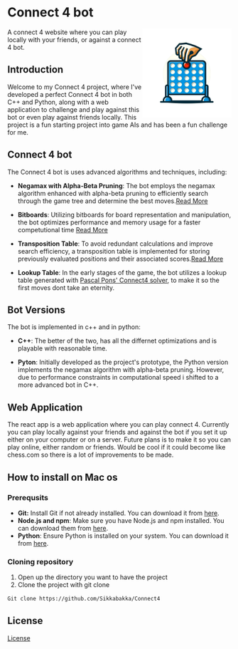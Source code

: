 # Connect 4 bot
<img src="https://github.com/Sikkabakka/Connect4/blob/main/Nettside/public/bilder/Icon.png" width="200" height="200" align="right" />

A connect 4 website where you can play locally with your friends, or against a connect 4 bot. 

## Introduction

Welcome to my Connect 4 project, where I've developed a perfect Connect 4 bot in both C++ and Python, along with a web application to challenge and play against this bot or even play against friends locally. This project is a fun starting project into game AIs and has been a fun challenge for me.

## Connect 4 bot
The Connect 4 bot is uses advanced algorithms and techniques, including:

- **Negamax with Alpha-Beta Pruning**: The bot employs the negamax  algorithm enhanced with alpha-beta pruning to efficiently search through the game tree and determine the best moves.[Read More](https://en.wikipedia.org/wiki/Negamax)
  
- **Bitboards**: Utilizing bitboards for board representation and manipulation, the bot optimizes performance and memory usage for a faster competutional time [Read More](https://en.wikipedia.org/wiki/Bitboard)
  
- **Transposition Table**: To avoid redundant calculations and improve search efficiency, a transposition table is implemented for storing previously evaluated positions and their associated scores.[Read More](https://en.wikipedia.org/wiki/Negamax)
  
- **Lookup Table**: In the early stages of the game, the bot utilizes a lookup table generated with [Pascal Pons' Connect4 solver](https://github.com/PascalPons/connect4), to make it so the first moves dont take an eternity.

## Bot Versions
The bot is implemented in c++ and in python:
- **C++**: The better of the two, has all the differnet optimizations and is playable with reasonable time.
  
- **Pyton**:  Initially developed as the project's prototype, the Python version implements the negamax algorithm with alpha-beta pruning. However, due to performance constraints in computational speed i shifted to a more advanced bot in C++.

## Web Application
The react app is a web application where you can play connect 4. Currently you can play locally against your friends and against the bot if you set it up either on your computer or on a server. 
Future plans is to make it so you can play online, either random or friends. Would be cool if it could become like chess.com so there is a lot of improvements to be made.

## How to install on Mac os

### Prerequsits
- **Git:** Install Git if not already installed. You can download it from [here](https://git-scm.com/downloads).
- **Node.js and npm**: Make sure you have Node.js and npm installed. You can download them from [here](https://nodejs.org/en).
- **Python**: Ensure Python is installed on your system. You can download it from [here](https://www.python.org/downloads/).

### Cloning repository
  1. Open up the directory you want to have the project
  2. Clone the project with git clone
```bash
Git clone https://github.com/Sikkabakka/Connect4 
```
## License
[License](LICENSE)



